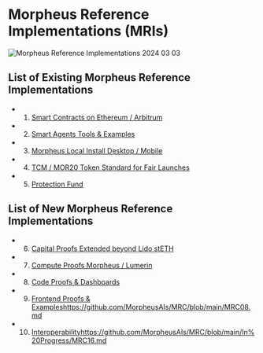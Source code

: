 # Morpheus Reference Implementations (MRIs)

![Morpheus Reference Implementations 2024 03 03](https://github.com/MorpheusAIs/Docs/assets/1563345/197ca0eb-d523-409c-a53c-cc844457c56a)

## List of Existing Morpheus Reference Implementations
- 1. [Smart Contracts on Ethereum / Arbitrum](https://github.com/MorpheusAIs/SmartContracts) 
- 2. [Smart Agents Tools & Examples](https://github.com/MorpheusAIs/SmartAgents)
- 3. [Morpheus Local Install Desktop / Mobile](https://github.com/MorpheusAIs/Morpheus)
- 4. [TCM / MOR20 Token Standard for Fair Launches](https://github.com/MorpheusAIs/Docs/blob/main/!KEYDOCS%20README%20FIRST!/TechnoCapitalMachineTCM.md)
- 5. [Protection Fund](https://github.com/MorpheusAIs/Docs/blob/main/!KEYDOCS%20README%20FIRST!/Protection%20Fund%20Details.md)

## List of New Morpheus Reference Implementations
- 6. [Capital Proofs Extended beyond Lido stETH](https://github.com/MorpheusAIs/MRC/blob/main/In%20Progress/MRC15.md)
- 7. [Compute Proofs Morpheus / Lumerin](https://github.com/MorpheusAIs/Morpheus-Lumerin-Node)
- 8. [Code Proofs & Dashboards](https://github.com/MorpheusAIs/Docs/blob/main/!KEYDOCS%20README%20FIRST!/Coder%20Guide.md)
- 9. [Frontend Proofs & Examples](https://github.com/MorpheusAIs/MRC/blob/main/MRC08.md)https://github.com/MorpheusAIs/MRC/blob/main/MRC08.md 
- 10. [Interoperability](https://github.com/MorpheusAIs/MRC/blob/main/In%20Progress/MRC16.md)https://github.com/MorpheusAIs/MRC/blob/main/In%20Progress/MRC16.md   
